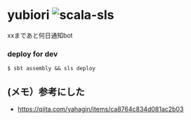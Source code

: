 # yubiori ![scala-sls](https://github.com/limit7412/yubiori/workflows/scala-sls/badge.svg)
xxまであと何日通知bot

### deploy for dev
```
$ sbt assembly && sls deploy
```

## (メモ）参考にした
  - https://qiita.com/yahagin/items/ca8764c834d081ac2b03